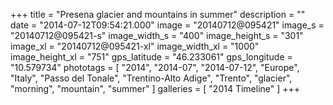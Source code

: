 +++
title = "Presena glacier and mountains in summer"
description = ""
date = "2014-07-12T09:54:21.000"
image = "20140712@095421"
image_s = "20140712@095421-s"
image_width_s = "400"
image_height_s = "301"
image_xl = "20140712@095421-xl"
image_width_xl = "1000"
image_height_xl = "751"
gps_latitude = "46.233061"
gps_longitude = "10.579734"
phototags = [ "2014", "2014-07", "2014-07-12", "Europe", "Italy", "Passo del Tonale", "Trentino-Alto Adige", "Trento", "glacier", "morning", "mountain", "summer" ]
galleries = [ "2014 Timeline" ]
+++
